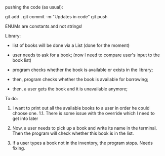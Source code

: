 pushing the code (as usual):

git add .
git commit -m "Updates in code"
git push


ENUMs are constants and not strings! 

Library:

- list of books will be done via a List (done for the moment)

- user needs to ask for a book; (now I need to compare user's input to the book list)
- program checks whether the book is available or exists in the library;
- then, program checks whether the book is available for borrowing;
- then, a user gets the book and it is unavailable anymore;

To do:

1. I want to print out all the available books to a user in order he could choose one.
    1.1. There is some issue with the override which I need to get into later

2. Now, a user needs to pick up a book and write its name in the terminal. Then the program will check whether this book is in the list. 

3. If a user types a book not in the inventory, the program stops. Needs fixing. 
